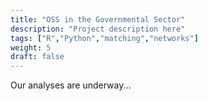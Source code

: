 ```yaml
---
title: "OSS in the Governmental Sector"
description: "Project description here"
tags: ["R","Python","matching","networks"]
weight: 5
draft: false
---
```


Our analyses are underway...